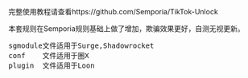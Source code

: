 完整使用教程请查看https://github.com/Semporia/TikTok-Unlock

本套规则在Semporia规则基础上做了增加，欺骗效果更好，自测无视更新。

<PRE>
sgmodule文件适用于Surge,Shadowrocket
conf&nbsp;&nbsp;&nbsp;&#9;文件适用于圈X
plugin&nbsp;&#9;文件适用于Loon
</PRE>
